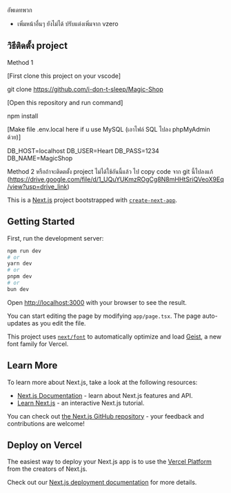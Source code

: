 อัพเดทพวก
- เพิ่มหน้าอื่นๆ ยังไม่ได้ ปรับแต่งเพิ่มจาก vzero

## วิธีติดตั้ง project
Method 1

[First clone this project on your vscode]

git clone https://github.com/i-don-t-sleep/Magic-Shop

[Open this repository and run command]

npm install

[Make file .env.local here if u use MySQL (เอาไฟล์ SQL ไปลง phpMyAdmin ด้วย)]

DB_HOST=localhost
DB_USER=Heart
DB_PASS=1234
DB_NAME=MagicShop

Method 2
หรือถ้าจะติดตตั้ง project ไม่ได้ใช้อันนี้แล้ว ไป copy code จาก git นี้ไปลงแก้
(https://drive.google.com/file/d/1_UQuYUKmzROgCg8N8mHHtSriQVeoX9Eq/view?usp=drive_link)

This is a [Next.js](https://nextjs.org) project bootstrapped with [`create-next-app`](https://nextjs.org/docs/app/api-reference/cli/create-next-app).

## Getting Started

First, run the development server:

```bash
npm run dev
# or
yarn dev
# or
pnpm dev
# or
bun dev
```

Open [http://localhost:3000](http://localhost:3000) with your browser to see the result.

You can start editing the page by modifying `app/page.tsx`. The page auto-updates as you edit the file.

This project uses [`next/font`](https://nextjs.org/docs/app/building-your-application/optimizing/fonts) to automatically optimize and load [Geist](https://vercel.com/font), a new font family for Vercel.

## Learn More

To learn more about Next.js, take a look at the following resources:

- [Next.js Documentation](https://nextjs.org/docs) - learn about Next.js features and API.
- [Learn Next.js](https://nextjs.org/learn) - an interactive Next.js tutorial.

You can check out [the Next.js GitHub repository](https://github.com/vercel/next.js) - your feedback and contributions are welcome!

## Deploy on Vercel

The easiest way to deploy your Next.js app is to use the [Vercel Platform](https://vercel.com/new?utm_medium=default-template&filter=next.js&utm_source=create-next-app&utm_campaign=create-next-app-readme) from the creators of Next.js.

Check out our [Next.js deployment documentation](https://nextjs.org/docs/app/building-your-application/deploying) for more details.
